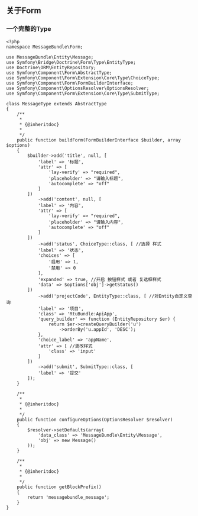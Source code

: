 ## 关于Form
### 一个完整的Type
	<?php
	namespace MessageBundle\Form;
	
	use MessageBundle\Entity\Message;
	use Symfony\Bridge\Doctrine\Form\Type\EntityType;
	use Doctrine\ORM\EntityRepository;
	use Symfony\Component\Form\AbstractType;
	use Symfony\Component\Form\Extension\Core\Type\ChoiceType;
	use Symfony\Component\Form\FormBuilderInterface;
	use Symfony\Component\OptionsResolver\OptionsResolver;
	use Symfony\Component\Form\Extension\Core\Type\SubmitType;
	
	class MessageType extends AbstractType
	{
	    /**
	     *
	     * {@inheritdoc}
	     *
	     */
	    public function buildForm(FormBuilderInterface $builder, array $options)
	    {
	        $builder->add('title', null, [
	            'label' => '标题',
	            'attr' => [
	                'lay-verify' => "required",
	                'placeholder' => "请输入标题",
	                'autocomplete' => "off"
	            ]
	        ])
	            ->add('content', null, [
	            'label' => '内容',
	            'attr' => [
	                'lay-verify' => "required",
	                'placeholder' => "请输入内容",
	                'autocomplete' => "off"
	            ]
	        ])
	            ->add('status', ChoiceType::class, [ //选择 样式
	            'label' => '状态',
	            'choices' => [
	                '启用' => 1,
	                '禁用' => 0
	            ],
	            'expanded' => true, //开启 按钮样式 或者 复选框样式
	            'data' => $options['obj']->getStatus()
	        ])
	            ->add('projectCode', EntityType::class, [ //对Entity自定义查询
	            'label' => '项目',
	            'class' => 'RtuBundle:ApiApp',
	            'query_builder' => function (EntityRepository $er) {
	                return $er->createQueryBuilder('u')
	                    ->orderBy('u.appId', 'DESC');
	            },
	            'choice_label' => 'appName',
	            'attr' => [ //更改样式
	                'class' => 'input'
	            ]
	        ])
	            ->add('submit', SubmitType::class, [
	            'label' => '提交'
	        ]);
	    }
	
	    /**
	     *
	     * {@inheritdoc}
	     *
	     */
	    public function configureOptions(OptionsResolver $resolver)
	    {
	        $resolver->setDefaults(array(
	            'data_class' => 'MessageBundle\Entity\Message',
	            'obj' => new Message()
	        ));
	    }
	
	    /**
	     *
	     * {@inheritdoc}
	     *
	     */
	    public function getBlockPrefix()
	    {
	        return 'messagebundle_message';
	    }
	}
